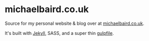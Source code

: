 # michaelbaird.co.uk

Source for my personal website & blog over at [michaelbaird.co.uk](http://michaelbaird.co.uk).

It's built with [Jekyll](http://jekyllrb.com), SASS, and a super thin [gulpfile](gulpfile.js).
